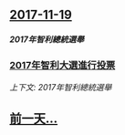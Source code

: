 ## [2017-11-19](/news/2017/11/19/index.md)

##### 2017年智利總統選舉
### [2017年智利大選進行投票 ](/news/2017/11/19/2017年智利大選進行投票.md)
_上下文: 2017年智利總統選舉_

## [前一天...](/news/2017/11/18/index.md)

